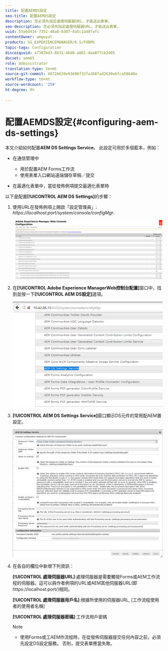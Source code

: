 ```yaml
---
title: 配置AEMDS設定
seo-title: 配置AEMDS設定
description: 您必須先指定處理伺服器URL，才能送出表單。
seo-description: 您必須先指定處理伺服器URL，才能送出表單。
uuid: 55a6d434-7352-48a8-8387-8a5c1a48fafc
contentOwner: amgoyal
products: SG_EXPERIENCEMANAGER/6.5/FORMS
topic-tags: Configuration
discoiquuid: a7387bd3-8b31-4bd0-a861-daa8f7cb2d05
docset: aem65
role: Administrator
translation-type: tm+mt
source-git-commit: 48726639e93696f32fa368fad2630e6fca50640e
workflow-type: tm+mt
source-wordcount: '259'
ht-degree: 0%

---
```



# 配置AEMDS設定{#configuring-aem-ds-settings}

本文介紹如何配置&#x200B;**AEM DS Settings Service**。 此設定可用於多個藍本，例如：

* 在通信管理中

   * 用於配置AEM Forms工作流
   * 使用表單入口網站遠端儲存草稿／提交

* 在最適化表單中，當從發佈例項提交最適化表單時

以下是配置&#x200B;**[!UICONTROL AEM DS Settings]**&#x200B;的步驟：

1. 使用URL在發佈例項上開啟「設定管理員」:\
   *https://localhost:port/system/console/configMgr*.

   ![Web控AEM制台配置](assets/web_configuration_console_new.png)

1. 在&#x200B;**[!UICONTROL Adobe Experience ManagerWeb控制台配置]**&#x200B;窗口中，找到並按一下&#x200B;**[!UICONTROL AEM DS設定]**&#x200B;選項。

   ![DS設定](assets/ds_settings_new.png)

1. **[!UICONTROL AEM DS Settings Service]**&#x200B;窗口顯示DS元件的常用配AEM置設定。

   ![DS設定服務](assets/ds_settings_service_new.png)

1. 在各自的欄位中新增下列資訊：

   **[!UICONTROL 處理伺服器URL]**:處理伺服器是需要觸發Forms或AEM工作流程的伺服器。這可以與作者例項的URL或AEM其他伺服器URL(即https://localhost:port/)相同。

   **[!UICONTROL 處理伺服器用戶名]**:根據所使用的伺服器URL, [工作流程使用者的使用者名稱]

   **[!UICONTROL 處理伺服器密碼]**:工作流用戶密碼

   >[!NOTE]
   >
   >
   >    
   >    
   >    * 使用Forms或工AEM作流程時，在從發佈伺服器提交任何內容之前，必須先設定DS設定服務。 否則，提交表單應當失敗。



